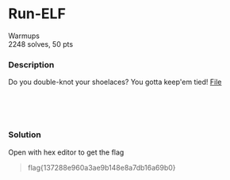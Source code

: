 # Run-ELF

Warmups<br/>
2248 solves, 50 pts<br/>

### Description
Do you double-knot your shoelaces? You gotta keep'em tied!
[File](./Assets/shoelaces.jpeg)

<br/><br/><br/>

### Solution
Open with hex editor to get the flag
<br/>
> flag{137288e960a3ae9b148e8a7db16a69b0}